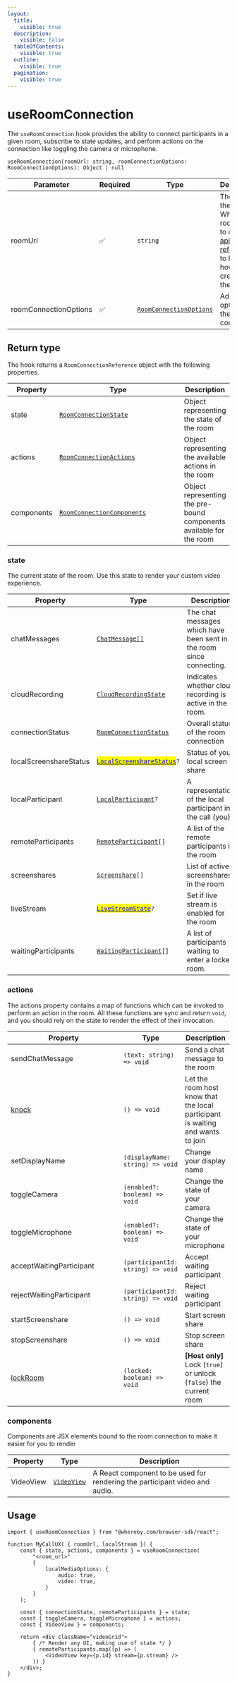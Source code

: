 ```yaml
---
layout:
  title:
    visible: true
  description:
    visible: false
  tableOfContents:
    visible: true
  outline:
    visible: true
  pagination:
    visible: true
---
```


# useRoomConnection

The `useRoomConnection` hook provides the ability to connect participants in a given room, subscribe to state updates, and perform actions on the connection like toggling the camera or microphone.

`useRoomConnection(roomUrl: string, roomConnectionOptions: RoomConnectionOptions): Object | null`

<table><thead><tr><th width="234">Parameter</th><th width="103">Required</th><th width="275">Type</th><th>Description</th></tr></thead><tbody><tr><td>roomUrl</td><td><span data-gb-custom-inline data-tag="emoji" data-code="2705">✅</span></td><td><code>string</code></td><td>The URL of the Whereby room. Refer to our <a href="https://docs.whereby.com/whereby-rest-api-reference#meetings">REST api reference</a> to learn how to create these. </td></tr><tr><td>roomConnectionOptions</td><td><span data-gb-custom-inline data-tag="emoji" data-code="2705">✅</span></td><td><a href="types.md#roomconnectionoptions"><code>RoomConnectionOptions</code></a></td><td>Additional options for the room connection</td></tr></tbody></table>

## Return type

The hook returns a `RoomConnectionReference` object with the following properties.

<table><thead><tr><th>Property</th><th width="279.3333333333333">Type</th><th>Description</th></tr></thead><tbody><tr><td>state</td><td><a href="useroomconnection.md#state"><code>RoomConnectionState</code></a></td><td>Object representing the state of the room</td></tr><tr><td>actions</td><td><a href="useroomconnection.md#actions"><code>RoomConnectionActions</code></a></td><td>Object representing the available actions in the room</td></tr><tr><td>components</td><td><a href="useroomconnection.md#components"><code>RoomConnectionComponents</code></a></td><td>Object representing the pre-bound components available for the room</td></tr></tbody></table>

### state

The current state of the room. Use this state to render your custom video experience.

| Property               | Type                                                                                                                          | Description                                                          |
| ---------------------- | ----------------------------------------------------------------------------------------------------------------------------- | -------------------------------------------------------------------- |
| chatMessages           | [`ChatMessage[]`](types.md#chatmessage)                                                                                       | The chat messages which have been sent in the room since connecting. |
| cloudRecording         | [`CloudRecordingState`](types.md#cloudrecordingstate)                                                                         | Indicates whether cloud recording is active in the room.             |
| connectionStatus       | [`RoomConnectionStatus`](types.md#roomconnectionstatus)                                                                       | Overall status of the room connection                                |
| localScreenshareStatus | [<mark style="color:blue;">`LocalScreenshareStatus`</mark>](types.md#localscreensharestatus-less-than-string-greater-than)`?` | Status of your local screen share                                    |
| localParticipant       | [`LocalParticipant`](types.md#localparticipant)`?`                                                                            | A representation of the local participant in the call (you)          |
| remoteParticipants     | [`RemoteParticipant`](broken-reference)`[]`                                                                                   | A list of the remote participants in the room                        |
| screenshares           | [`Screenshare`](types.md#screenshare)`[]`                                                                                     | List of active screenshares in the room                              |
| liveStream             | [<mark style="color:blue;">`LiveStreamState`</mark>](types.md#livestreamstate-less-than-object-greater-than)`?`               | Set if live stream is enabled for the room                           |
| waitingParticipants    | [`WaitingParticipant`](types.md#waitingparticipant)`[]`                                                                       | A list of participants waiting to enter a locked room.               |

### actions

The actions property contains a map of functions which can be invoked to perform an action in the room. All these functions are sync and return `void`, and you should rely on the state to render the effect of their invocation.

<table><thead><tr><th width="239.33333333333331">Property</th><th>Type</th><th>Description</th></tr></thead><tbody><tr><td>sendChatMessage</td><td><code>(text: string) => void</code></td><td>Send a chat message to the room</td></tr><tr><td><a data-footnote-ref href="#user-content-fn-1">knock</a></td><td><code>() => void</code></td><td>Let the room host know that the local participant is waiting and wants to join</td></tr><tr><td>setDisplayName</td><td><code>(displayName: string) => void</code></td><td>Change your display name</td></tr><tr><td>toggleCamera</td><td><code>(enabled?: boolean) => void</code></td><td>Change the state of your camera</td></tr><tr><td>toggleMicrophone</td><td><code>(enabled?: boolean) => void</code></td><td>Change the state of your microphone</td></tr><tr><td>acceptWaitingParticipant</td><td><code>(participantId: string) => void</code></td><td>Accept waiting participant</td></tr><tr><td>rejectWaitingParticipant</td><td><code>(participantId: string) => void</code></td><td>Reject waiting participant</td></tr><tr><td>startScreenshare</td><td><code>() => void</code></td><td>Start screen share</td></tr><tr><td>stopScreenshare</td><td><code>() => void</code></td><td>Stop screen share</td></tr><tr><td><a data-footnote-ref href="#user-content-fn-2">lockRoom</a></td><td><code>(locked: boolean) => void</code></td><td><strong>[Host only]</strong> Lock (<code>true</code>) or unlock (<code>false</code>) the current room</td></tr></tbody></table>

### components

Components are JSX elements bound to the room connection to make it easier for you to render&#x20;

| Property  | Type                        | Description                                                                 |
| --------- | --------------------------- | --------------------------------------------------------------------------- |
| VideoView | [`VideoView`](videoview.md) | A React component to be used for rendering the participant video and audio. |

## Usage

```tsx
import { useRoomConnection } from "@whereby.com/browser-sdk/react";

function MyCallUX( { roomUrl, localStream }) {
    const { state, actions, components } = useRoomConnection(
        "<room_url>"
        {
            localMediaOptions: {
                audio: true,
                video: true,
            }
        }
    );

    const { connectionState, remoteParticipants } = state;
    const { toggleCamera, toggleMicrophone } = actions;
    const { VideoView } = components;

    return <div className="videoGrid">
        { /* Render any UI, making use of state */ }
        { remoteParticipants.map((p) => (
            <VideoView key={p.id} stream={p.stream} />
        )) }
    </div>;
}
```

[^1]: Only needed when the roomConnectionStatus is `room_locked`

[^2]: Only allowed if the participant joined the room using a valid host `roomKey`

